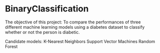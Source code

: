 # BinaryClassification

The objective of this project:
To compare the performances of three different machine learning models using a diabetes dataset 
to classify whether or not the person is diabetic.

Candidate models:
K-Nearest Neighbors
Support Vector Machines
Random Forest

